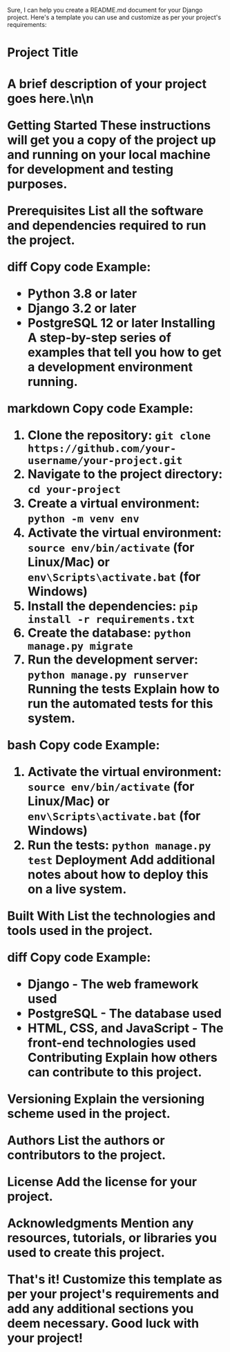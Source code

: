 
Sure, I can help you create a README.md document for your Django project. Here's a template you can use and customize as per your project's requirements:

<h1>Project Title<h1>
A brief description of your project goes here.\n\n

Getting Started
These instructions will get you a copy of the project up and running on your local machine for development and testing purposes.

Prerequisites
List all the software and dependencies required to run the project.

diff
Copy code
Example:
- Python 3.8 or later
- Django 3.2 or later
- PostgreSQL 12 or later
Installing
A step-by-step series of examples that tell you how to get a development environment running.

markdown
Copy code
Example:

1. Clone the repository: `git clone https://github.com/your-username/your-project.git`
2. Navigate to the project directory: `cd your-project`
3. Create a virtual environment: `python -m venv env`
4. Activate the virtual environment: `source env/bin/activate` (for Linux/Mac) or `env\Scripts\activate.bat` (for Windows)
5. Install the dependencies: `pip install -r requirements.txt`
6. Create the database: `python manage.py migrate`
7. Run the development server: `python manage.py runserver`
Running the tests
Explain how to run the automated tests for this system.

bash
Copy code
Example:

1. Activate the virtual environment: `source env/bin/activate` (for Linux/Mac) or `env\Scripts\activate.bat` (for Windows)
2. Run the tests: `python manage.py test`
Deployment
Add additional notes about how to deploy this on a live system.

Built With
List the technologies and tools used in the project.

diff
Copy code
Example:
- Django - The web framework used
- PostgreSQL - The database used
- HTML, CSS, and JavaScript - The front-end technologies used
Contributing
Explain how others can contribute to this project.

Versioning
Explain the versioning scheme used in the project.

Authors
List the authors or contributors to the project.

License
Add the license for your project.

Acknowledgments
Mention any resources, tutorials, or libraries you used to create this project.

That's it! Customize this template as per your project's requirements and add any additional sections you deem necessary. Good luck with your project!
